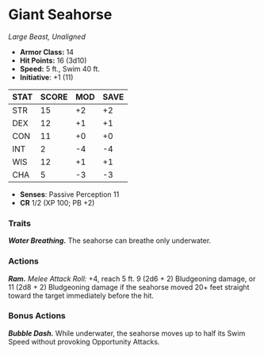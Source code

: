 # Giant Seahorse

*Large Beast, Unaligned*

- **Armor Class:** 14
- **Hit Points:** 16 (3d10)
- **Speed:** 5 ft., Swim 40 ft.
- **Initiative**: +1 (11)

|STAT|SCORE|MOD|SAVE|
| --- | --- | --- | ---- |
| STR | 15 | +2 | +2 |
| DEX | 12 | +1 | +1 |
| CON | 11 | +0 | +0 |
| INT | 2 | -4 | -4 |
| WIS | 12 | +1 | +1 |
| CHA | 5 | -3 | -3 |

- **Senses**: Passive Perception 11
- **CR** 1/2 (XP 100; PB +2)

### Traits

***Water Breathing.*** The seahorse can breathe only underwater.


### Actions

***Ram.*** *Melee Attack Roll:* +4, reach 5 ft. 9 (2d6 + 2) Bludgeoning damage, or 11 (2d8 + 2) Bludgeoning damage if the seahorse moved 20+ feet straight toward the target immediately before the hit.


### Bonus Actions

***Bubble Dash.*** While underwater, the seahorse moves up to half its Swim Speed without provoking Opportunity Attacks.

